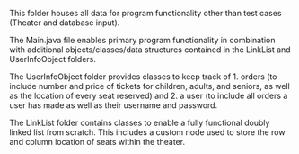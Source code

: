 This folder houses all data for program functionality other than test cases (Theater and database input).

The Main.java file enables primary program functionality in combination with additional objects/classes/data structures contained in the LinkList and UserInfoObject folders.

The UserInfoObject folder provides classes to keep track of 1. orders (to include number and price of tickets for children, adults, and seniors, as well as the location of every seat reserved) and 2. a user (to include all orders a user has made as well as their username and password.

The LinkList folder contains classes to enable a fully functional doubly linked list from scratch. This includes a custom node used to store the row and column location of seats within the theater. 

